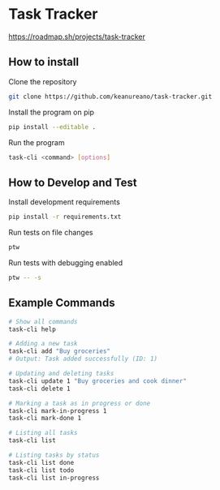 # Task Tracker

https://roadmap.sh/projects/task-tracker

## How to install

Clone the repository

```bash
git clone https://github.com/keanureano/task-tracker.git
```

Install the program on pip

```bash
pip install --editable .
```

Run the program

```bash
task-cli <command> [options]
```

## How to Develop and Test

Install development requirements

```bash
pip install -r requirements.txt
```

Run tests on file changes

```bash
ptw
```

Run tests with debugging enabled

```bash
ptw -- -s
```

## Example Commands

```bash
# Show all commands
task-cli help

# Adding a new task
task-cli add "Buy groceries"
# Output: Task added successfully (ID: 1)

# Updating and deleting tasks
task-cli update 1 "Buy groceries and cook dinner"
task-cli delete 1

# Marking a task as in progress or done
task-cli mark-in-progress 1
task-cli mark-done 1

# Listing all tasks
task-cli list

# Listing tasks by status
task-cli list done
task-cli list todo
task-cli list in-progress
```
